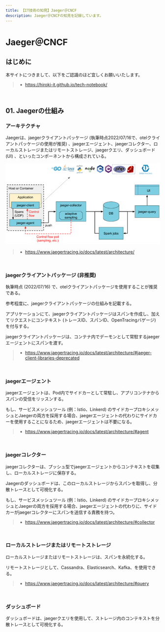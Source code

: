 ```yaml
---
title: 【IT技術の知見】Jaeger＠CNCF
description: Jaeger＠CNCFの知見を記録しています。
---
```


# Jaeger＠CNCF

## はじめに

本サイトにつきまして、以下をご認識のほど宜しくお願いいたします。

> - https://hiroki-it.github.io/tech-notebook/

<br>

## 01. Jaegerの仕組み

### アーキテクチャ

Jaegerは、jaegerクライアントパッケージ (執筆時点2022/07/16で、otelクライアントパッケージの使用が推奨) 、jaegerエージェント、jaegerコレクター、ローカルストレージまたはリモートストレージ、jaegerクエリ、ダッシュボード (UI) 、といったコンポーネントから構成されている。

![jaeger_architecture](https://raw.githubusercontent.com/hiroki-it/tech-notebook-images/master/images/jaeger_architecture.png)

> - https://www.jaegertracing.io/docs/latest/architecture/

<br>

### jaegerクライアントパッケージ (非推奨)

執筆時点 (2022/07/16) で、otelクライアントパッケージを使用することが推奨である。

参考程度に、jaegerクライアントパッケージの仕組みを記載する。

アプリケーションにて、jaegerクライアントパッケージはスパンを作成し、加えてリクエストにコンテキスト (トレースID、スパンID、OpenTracingバゲージ) を付与する。

jaegerクライアントパッケージは、コンテナ内でデーモンとして常駐するjaegerエージェントにスパンを渡す。

> - https://www.jaegertracing.io/docs/latest/architecture/#jaeger-client-libraries-deprecated

<br>

### jaegerエージェント

jaegerエージェントは、Pod内でサイドカーとして常駐し、アプリコンテナからスパンの受信をリッスンする。

もし、サービスメッシュツール (例：Istio、Linkerd) のサイドカープロキシメッシュとJaegerの両方を採用する場合、jaegerエージェントの代わりにサイドカーを使用することになるため、jaegerエージェントは不要になる。

> - https://www.jaegertracing.io/docs/latest/architecture/#agent

<br>

### jaegerコレクター

jaegerコレクターは、プッシュ型でjaegerエージェントからコンテキストを収集し、ローカルストレージに保存する。

Jaegerのダッシュボードは、このローカルストレージからスパンを取得し、分散トレースとして可視化する。

もし、サービスメッシュツール (例：Istio、Linkerd) のサイドカープロキシメッシュとJaegerの両方を採用する場合、jaegerエージェントの代わりに、サイドカーがjaegerコレクターにスパンを送信する責務を持つ。

> - https://www.jaegertracing.io/docs/latest/architecture/#collector

<br>

### ローカルストレージまたはリモートストレージ

ローカルストレージまたはリモートストレージは、スパンを永続化する。

リモートストレージとして、Cassandra、Elasticsearch、Kafka、を使用できる。

> - https://www.jaegertracing.io/docs/latest/architecture/#query

<br>

### ダッシュボード

ダッシュボードは、jaegerクエリを使用して、ストレージ内のコンテキストを分散トレースとして可視化する。

<br>
